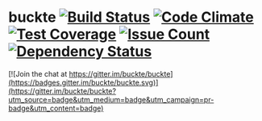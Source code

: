 # buckte [![Build Status](https://travis-ci.org/buckte/buckte.svg?branch=master)](https://travis-ci.org/buckte/buckte) [![Code Climate](https://codeclimate.com/github/buckte/buckte/badges/gpa.svg)](https://codeclimate.com/github/buckte/buckte) [![Test Coverage](https://codeclimate.com/github/buckte/buckte/badges/coverage.svg)](https://codeclimate.com/github/buckte/buckte/coverage) [![Issue Count](https://codeclimate.com/github/buckte/buckte/badges/issue_count.svg)](https://codeclimate.com/github/buckte/buckte) [![Dependency Status](https://gemnasium.com/badges/github.com/buckte/buckte.svg)](https://gemnasium.com/github.com/buckte/buckte)

[![Join the chat at https://gitter.im/buckte/buckte](https://badges.gitter.im/buckte/buckte.svg)](https://gitter.im/buckte/buckte?utm_source=badge&utm_medium=badge&utm_campaign=pr-badge&utm_content=badge)
